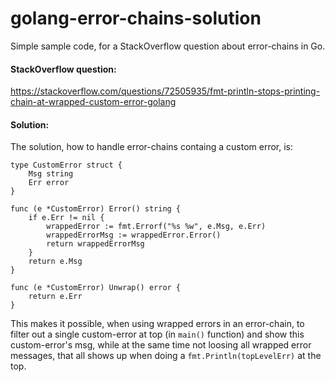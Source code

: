 # golang-error-chains-solution
Simple sample code, for a StackOverflow question about error-chains in Go.

#### StackOverflow question:
https://stackoverflow.com/questions/72505935/fmt-println-stops-printing-chain-at-wrapped-custom-error-golang

#### Solution:
The solution, how to handle error-chains containg a custom error, is:
```golang
type CustomError struct {
	Msg string
	Err error
}

func (e *CustomError) Error() string {
	if e.Err != nil {
		wrappedError := fmt.Errorf("%s %w", e.Msg, e.Err)
		wrappedErrorMsg := wrappedError.Error()
		return wrappedErrorMsg
	}
	return e.Msg
}

func (e *CustomError) Unwrap() error {
	return e.Err
}
```

This makes it possible, when using wrapped errors in an error-chain, to filter out a single custom-error at top (in `main()` function) and show this custom-error's msg, while at the same time not loosing all wrapped error messages, that all shows up when doing a `fmt.Println(topLevelErr)` at the top.
